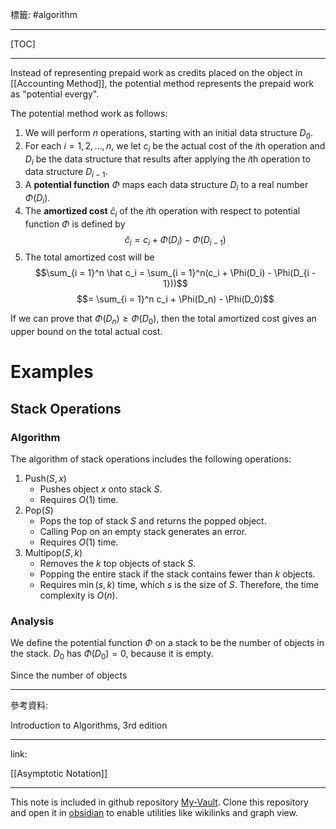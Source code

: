 標籤: #algorithm 

---

[TOC]

---

Instead of representing prepaid work as credits placed on the object in [[Accounting Method]], the potential method represents the prepaid work as "potential evergy".

The potential method work as follows:

1. We will perform $n$ operations, starting with an initial data structure $D_0$.
2. For each $i = 1, 2, \dots, n$, we let $c_i$ be the actual cost of the $i$th operation and $D_i$ be the data structure that results after applying the $i$th operation to data structure $D_{i - 1}$.
3. A **potential function** $\Phi$ maps each data structure $D_i$ to a real number $\Phi(D_i)$.
4. The **amortized cost** $\hat c_i$ of the $i$th operation with respect to potential function $\Phi$ is defined by
$$\hat c_i = c_i + \Phi(D_i) - \Phi(D_{i - 1})$$
5. The total amortized cost will be
$$\sum_{i = 1}^n \hat c_i = \sum_{i = 1}^n(c_i + \Phi(D_i) - \Phi(D_{i - 1}))$$
$$= \sum_{i = 1}^n c_i + \Phi(D_n) - \Phi(D_0)$$

If we can prove that $\Phi(D_n) \geq \Phi(D_0)$, then the total amortized cost gives an upper bound on the total actual cost.

# Examples

## Stack Operations

### Algorithm

The algorithm of stack operations includes the following operations:

1. $\text{Push}(S, x)$
	- Pushes object $x$ onto stack $S$.
	- Requires $O(1)$ time.
2. $\text{Pop}(S)$
	- Pops the top of stack $S$ and returns the popped object. 
	- Calling $\text{Pop}$ on an empty stack generates an error.
	- Requires $O(1)$ time.
3. $\text{Multipop}(S, k)$
	- Removes the $k$ top objects of stack $S$.
	- Popping the entire stack if the stack contains fewer than $k$ objects.
	- Requires $\min(s, k)$ time, which $s$ is the size of $S$. Therefore, the time complexity is $O(n)$.

### Analysis

We define the potential function $\Phi$ on a stack to be the number of objects in the stack. $D_0$ has $\Phi(D_0) = 0$, because it is empty.

Since the number of objects 

---

參考資料:

Introduction to Algorithms, 3rd edition

---

link:

[[Asymptotic Notation]]

---

This note is included in github repository [My-Vault](https://github.com/LittleD3092/My-Vault.git). Clone this repository and open it in [obsidian](https://obsidian.md/) to enable utilities like wikilinks and graph view.